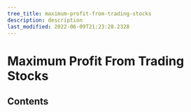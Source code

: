 ```yaml
---
tree_title: maximum-profit-from-trading-stocks
description: description
last_modified: 2022-06-09T21:23:28.2328
---
```


# Maximum Profit From Trading Stocks

## Contents

